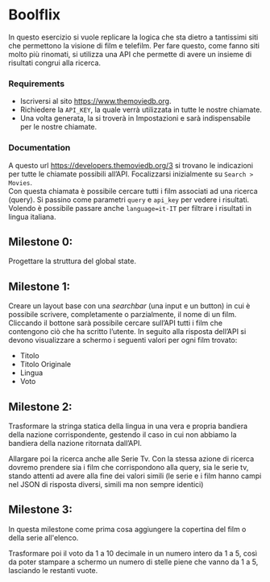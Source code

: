 # Boolflix
In questo esercizio si vuole replicare la logica che sta dietro a tantissimi siti che permettono la visione di film e telefilm.
Per fare questo, come fanno siti molto più rinomati, si utilizza una API che permette di avere un insieme di risultati congrui alla ricerca.

### Requirements
- Iscriversi al sito https://www.themoviedb.org. 
- Richiedere la `API_KEY`, la quale verrà utilizzata in tutte le nostre chiamate.
- Una volta generata, la si troverà in Impostazioni e sarà indispensabile per le nostre chiamate.

### Documentation 
A questo url https://developers.themoviedb.org/3 si trovano le indicazioni per tutte le chiamate possibili all’API. Focalizzarsi inizialmente su `Search > Movies`.   
Con questa chiamata è possibile cercare tutti i film associati ad una ricerca (query).  Si passino come parametri `query` e `api_key` per vedere i risultati. Volendo è possibile passare anche `language=it-IT` per filtrare i risultati in lingua italiana.

## Milestone 0:
Progettare la struttura del global state.

## Milestone 1:
Creare un layout base con una *searchbar* (una input e un button) in cui è possibile scrivere, completamente o parzialmente, il nome di un film. Cliccando il  bottone sarà possibile cercare sull’API tutti i film che contengono ciò che ha scritto l’utente.
In seguito alla risposta dell’API si devono visualizzare a schermo i seguenti valori per ogni film trovato: 
- Titolo
- Titolo Originale
- Lingua
- Voto

## Milestone 2:
Trasformare la stringa statica della lingua in una vera e propria bandiera della nazione corrispondente, gestendo il caso in cui non abbiamo la bandiera della nazione ritornata dall’API.

Allargare poi la ricerca anche alle Serie Tv. Con la stessa azione di ricerca dovremo prendere sia i film che corrispondono alla query, sia le serie tv, stando attenti ad avere alla fine dei valori simili (le serie e i film hanno campi nel JSON di risposta diversi, simili ma non sempre identici)

## Milestone 3:
In questa milestone come prima cosa aggiungere la copertina del film o della serie all'elenco.

Trasformare poi il voto da 1 a 10 decimale in un numero intero da 1 a 5, così da poter stampare a schermo un numero di stelle piene che vanno da 1 a 5, lasciando le restanti vuote.

<!-- ## Milestone 4:
Trasformiamo quello che abbiamo fatto fino ad ora in una vera e propria webapp, creando un layout completo simil-Netflix:
Un header che contiene logo e search bar
Dopo aver ricercato qualcosa nella searchbar, i risultati appaiono sotto forma di “card” in cui lo sfondo è rappresentato dall’immagine di copertina (consiglio la poster_path con w342)
Andando con il mouse sopra una card (on hover), appaiono le informazioni aggiuntive già prese nei punti precedenti più la overview  -->
